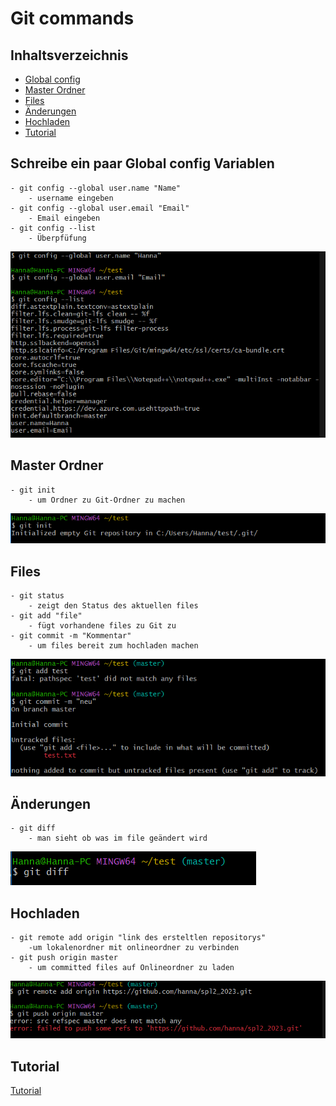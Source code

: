 # Git commands

## Inhaltsverzeichnis

- [Global config](#schreibeeinpaarglobalconfigvariablen)
- [Master Ordner](#masterordner)
- [Files](#files)
- [Änderungen](#änderungen)
- [Hochladen](#hochladen)
- [Tutorial](#tutorial)



<a name="schreibeeinpaarglobalconfigvariablen"></a>
## Schreibe ein paar Global config Variablen
```
- git config --global user.name "Name"
	- username eingeben
- git config --global user.email "Email"
	- Email eingeben
- git config --list 
	- Überpfüfung
```
![Global config Variablen](https://github.com/hanna220032/spl2_2023/blob/master/README/git%20config.png?raw=true)

<a name="masterordner"></a>
## Master Ordner
```
- git init
	- um Ordner zu Git-Ordner zu machen
```	
![Master Ordner erstellen](https://github.com/hanna220032/spl2_2023/blob/master/README/master%20ordner.png?raw=true)

<a name="files"></a>
## Files
```
- git status
	- zeigt den Status des aktuellen files
- git add "file"
	- fügt vorhandene files zu Git zu
- git commit -m "Kommentar"
	- um files bereit zum hochladen machen
```
![Files erstellen](https://github.com/hanna220032/spl2_2023/blob/master/README/Files.png?raw=true)

<a name="änderungen"></a>
## Änderungen
```
- git diff
	- man sieht ob was im file geändert wird
```
![kann man sehen ob etwas geändeet wurde.](https://github.com/hanna220032/spl2_2023/blob/master/README/aenderungen.png?raw=true)

<a name="hochladen"></a>
## Hochladen
```
- git remote add origin "link des ersteltlen repositorys"
	-um lokalenordner mit onlineordner zu verbinden
- git push origin master
	- um committed files auf Onlineordner zu laden
```
![Hochladen](https://github.com/hanna220032/spl2_2023/blob/master/README/hochladen.png?raw=true)

<a name="tutorial"></a>
## Tutorial

[Tutorial](https://www.simplilearn.com/tutorials/git-tutorial/what-is-git)